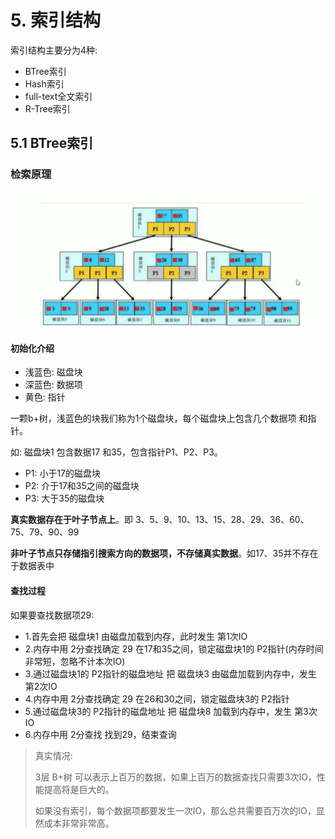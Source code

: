 # 5. 索引结构

索引结构主要分为4种:
* BTree索引
* Hash索引
* full-text全文索引
* R-Tree索引

## 5.1 BTree索引

### 检索原理
![](../assets/BTree索引.png)

#### 初始化介绍
* 浅蓝色: 磁盘块
* 深蓝色: 数据项
* 黄色: 指针

一颗b+树，浅蓝色的块我们称为1个磁盘块，每个磁盘块上包含几个数据项 和指针。

如: 磁盘块1 包含数据17 和35，包含指针P1、P2、P3。

* P1: 小于17的磁盘块
* P2: 介于17和35之间的磁盘块
* P3: 大于35的磁盘块

**真实数据存在于叶子节点上**。即 3、5、9、10、13、15、28、29、36、60、75、79、90、99

**非叶子节点只存储指引搜索方向的数据项，不存储真实数据**。如17、35并不存在于数据表中

#### 查找过程
如果要查找数据项29:
* 1.首先会把 磁盘块1 由磁盘加载到内存，此时发生 第1次IO
* 2.内存中用 2分查找确定 29 在17和35之间，锁定磁盘块1的 P2指针(内存时间非常短，忽略不计本次IO)
* 3.通过磁盘块1的 P2指针的磁盘地址 把 磁盘块3 由磁盘加载到内存中，发生 第2次IO
* 4.内存中用 2分查找确定 29 在26和30之间，锁定磁盘块3的 P2指针
* 5.通过磁盘块3的 P2指针的磁盘地址 把 磁盘块8 加载到内存中，发生 第3次IO
* 6.内存中用 2分查找 找到29，结束查询

> 真实情况: 
> 
> 3层 B+树 可以表示上百万的数据，如果上百万的数据查找只需要3次IO，性能提高将是巨大的。
> 
> 如果没有索引，每个数据项都要发生一次IO，那么总共需要百万次的IO，显然成本非常非常高。
